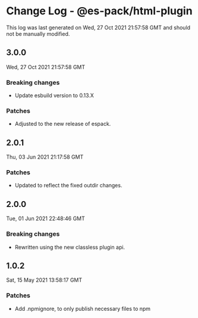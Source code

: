 # Change Log - @es-pack/html-plugin

This log was last generated on Wed, 27 Oct 2021 21:57:58 GMT and should not be manually modified.

## 3.0.0
Wed, 27 Oct 2021 21:57:58 GMT

### Breaking changes

- Update esbuild version to 0.13.X

### Patches

- Adjusted to the new release of espack.

## 2.0.1
Thu, 03 Jun 2021 21:17:58 GMT

### Patches

- Updated to reflect the fixed outdir changes.

## 2.0.0
Tue, 01 Jun 2021 22:48:46 GMT

### Breaking changes

- Rewritten using the new classless plugin api.

## 1.0.2
Sat, 15 May 2021 13:58:17 GMT

### Patches

- Add .npmignore, to only publish necessary files to npm

